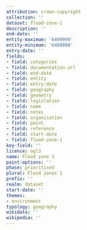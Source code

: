 ```yaml
---
attribution: crown-copyright
collection: ''
dataset: flood-zone-1
description: ''
end-date: ''
entity-maximum: '6499999'
entity-minimum: '6400000'
entry-date: ''
fields:
- field: categories
- field: documentation-url
- field: end-date
- field: entity
- field: entry-date
- field: geography
- field: geometry
- field: legislation
- field: name
- field: notes
- field: organisation
- field: point
- field: reference
- field: start-date
- field: flood-zone-1
key-field: ''
licence: ogl3
name: Flood zone 1
paint-options: ''
phase: prioritised
plural: Flood zones 1
prefix: ''
realm: dataset
start-date: ''
themes:
- environment
typology: geography
wikidata: ''
wikipedia: ''
---
```

